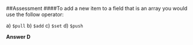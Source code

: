 ##Assessment
####To add a new item to a field that is an array you would use the follow operator:

a) `$pull`
b) `$add`
c) `$set`
d) `$push`

**Answer D**